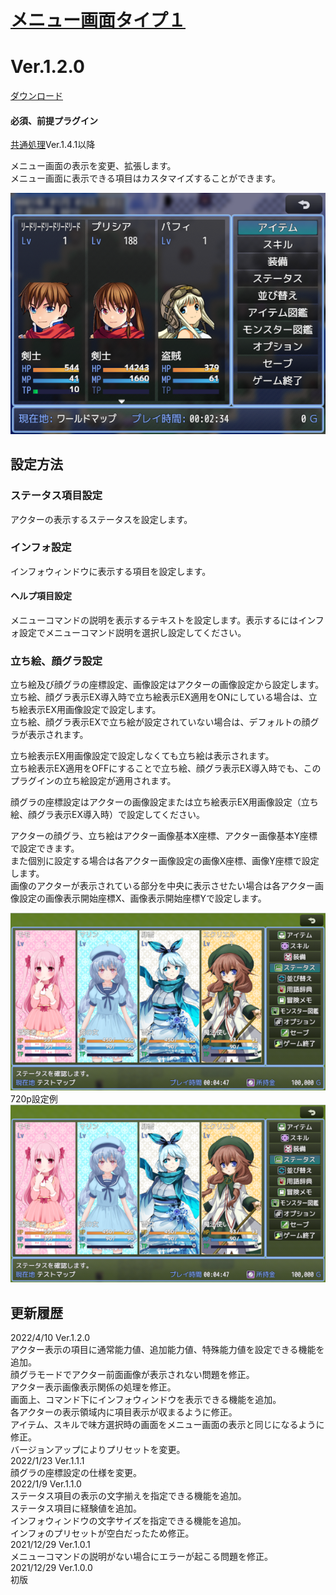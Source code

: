 # [メニュー画面タイプ１](https://raw.githubusercontent.com/nuun888/MZ/master/NUUN_MenuScreen.js)
# Ver.1.2.0
[ダウンロード](https://raw.githubusercontent.com/nuun888/MZ/master/NUUN_MenuScreen.js)  
#### 必須、前提プラグイン
[共通処理](https://github.com/nuun888/MZ/blob/master/README/Base.md)Ver.1.4.1以降  

メニュー画面の表示を変更、拡張します。  
メニュー画面に表示できる項目はカスタマイズすることができます。  

![画像](img/MenuScreen1.png)  

## 設定方法
### ステータス項目設定
アクターの表示するステータスを設定します。  

### インフォ設定
インフォウィンドウに表示する項目を設定します。  

#### ヘルプ項目設定
メニューコマンドの説明を表示するテキストを設定します。表示するにはインフォ設定でメニューコマンド説明を選択し設定してください。  

### 立ち絵、顔グラ設定
立ち絵及び顔グラの座標設定、画像設定はアクターの画像設定から設定します。  
立ち絵、顔グラ表示EX導入時で立ち絵表示EX適用をONにしている場合は、立ち絵表示EX用画像設定で設定します。  
立ち絵、顔グラ表示EXで立ち絵が設定されていない場合は、デフォルトの顔グラが表示されます。  

立ち絵表示EX用画像設定で設定しなくても立ち絵は表示されます。  
立ち絵表示EX適用をOFFにすることで立ち絵、顔グラ表示EX導入時でも、このプラグインの立ち絵設定が適用されます。  

顔グラの座標設定はアクターの画像設定または立ち絵表示EX用画像設定（立ち絵、顔グラ表示EX導入時）で設定してください。  

アクターの顔グラ、立ち絵はアクター画像基本X座標、アクター画像基本Y座標で設定できます。  
また個別に設定する場合は各アクター画像設定の画像X座標、画像Y座標で設定します。  
画像のアクターが表示されている部分を中央に表示させたい場合は各アクター画像設定の画像表示開始座標X、画像表示開始座標Yで設定します。  

![画像](img/MenuScreen2.png) 
720p設定例  
![画像](img/MenuScreen2.png) 

## 更新履歴
2022/4/10 Ver.1.2.0  
アクター表示の項目に通常能力値、追加能力値、特殊能力値を設定できる機能を追加。  
顔グラモードでアクター前面画像が表示されない問題を修正。  
アクター表示画像表示関係の処理を修正。  
画面上、コマンド下にインフォウィンドウを表示できる機能を追加。  
各アクターの表示領域内に項目表示が収まるように修正。  
アイテム、スキルで味方選択時の画面をメニュー画面の表示と同じになるように修正。  
バージョンアップによりプリセットを変更。  
2022/1/23 Ver.1.1.1  
顔グラの座標設定の仕様を変更。  
2022/1/9 Ver.1.1.0  
ステータス項目の表示の文字揃えを指定できる機能を追加。  
ステータス項目に経験値を追加。  
インフォウィンドウの文字サイズを指定できる機能を追加。  
インフォのプリセットが空白だったため修正。  
2021/12/29 Ver.1.0.1  
メニューコマンドの説明がない場合にエラーが起こる問題を修正。  
2021/12/29 Ver.1.0.0  
初版  
